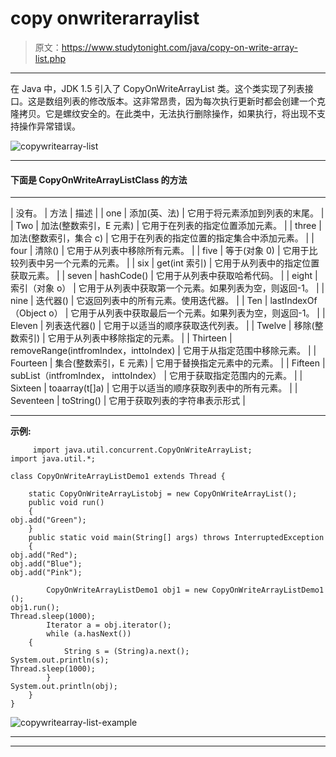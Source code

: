 # copy onwriterarraylist

> 原文：<https://www.studytonight.com/java/copy-on-write-array-list.php>

* * *

在 Java 中，JDK 1.5 引入了 CopyOnWriteArrayList 类。这个类实现了列表接口。这是数组列表的修改版本。这非常昂贵，因为每次执行更新时都会创建一个克隆拷贝。它是螺纹安全的。在此类中，无法执行删除操作，如果执行，将出现不支持操作异常错误。

![copywritearray-list](../Images/d25232ec90072a96be3a2186cd387cc5.png)

* * *

#### **下面是 CopyOnWriteArrayListClass 的方法**

* * *

| 没有。 | 方法 | 描述 |
| one | 添加(英、法) | 它用于将元素添加到列表的末尾。 |
| Two | 加法(整数索引，E 元素) | 它用于在列表的指定位置添加元素。 |
| three | 加法(整数索引，集合 c) | 它用于在列表的指定位置的指定集合中添加元素。 |
| four | 清除() | 它用于从列表中移除所有元素。 |
| five | 等于(对象 0) | 它用于比较列表中另一个元素的元素。 |
| six | get(int 索引) | 它用于从列表中的指定位置获取元素。 |
| seven | hashCode() | 它用于从列表中获取哈希代码。 |
| eight | 索引（对象 o） | 它用于从列表中获取第一个元素。如果列表为空，则返回-1。 |
| nine | 迭代器() | 它返回列表中的所有元素。使用迭代器。 |
| Ten | lastIndexOf（Object o） | 它用于从列表中获取最后一个元素。如果列表为空，则返回-1。 |
| Eleven | 列表迭代器() | 它用于以适当的顺序获取迭代列表。 |
| Twelve | 移除(整数索引) | 它用于从列表中移除指定的元素。 |
| Thirteen | removeRange(intfromIndex，inttoIndex) | 它用于从指定范围中移除元素。 |
| Fourteen | 集合(整数索引，E 元素) | 它用于替换指定元素中的元素。 |
| Fifteen | subList（intfromIndex， inttoIndex） | 它用于获取指定范围内的元素。 |
| Sixteen | toaarray(t[]a) | 它用于以适当的顺序获取列表中的所有元素。 |
| Seventeen | toString() | 它用于获取列表的字符串表示形式 |

* * *

**示例:**

```
	 import java.util.concurrent.CopyOnWriteArrayList; 
import java.util.*; 

class CopyOnWriteArrayListDemo1 extends Thread { 

    static CopyOnWriteArrayListobj = new CopyOnWriteArrayList(); 
    public void run() 
    { 
obj.add("Green"); 
    } 
    public static void main(String[] args) throws InterruptedException
    { 
obj.add("Red"); 
obj.add("Blue"); 
obj.add("Pink"); 

        CopyOnWriteArrayListDemo1 obj1 = new CopyOnWriteArrayListDemo1 (); 
obj1.run(); 
Thread.sleep(1000); 
        Iterator a = obj.iterator(); 
        while (a.hasNext()) 
	{ 
            String s = (String)a.next(); 
System.out.println(s); 
Thread.sleep(1000); 
        } 
System.out.println(obj); 
    } 
} 

```

![copywritearray-list-example](../Images/0f9b56b2741c22596b22d795a150d53d.png)

* * *

* * *